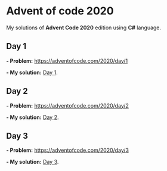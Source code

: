 # Advent of code 2020
My solutions of **Advent Code 2020** edition using **C#** language.

## Day 1
**- Problem:** https://adventofcode.com/2020/day/1 

**- My solution:** [Day 1](https://github.com/alan-garcia/advent-of-code-2020/tree/main/AdventOfCode2020/Day1). 

## Day 2
**- Problem:** https://adventofcode.com/2020/day/2

**- My solution:** [Day 2](https://github.com/alan-garcia/advent-of-code-2020/tree/main/AdventOfCode2020/Day2). 


## Day 3
**- Problem:** https://adventofcode.com/2020/day/3

**- My solution:** [Day 3](https://github.com/alan-garcia/advent-of-code-2020/tree/main/AdventOfCode2020/Day3). 
